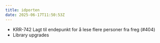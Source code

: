 ```yaml
---
title: idporten
date: 2025-06-17T11:50:53Z
---
```

- KRR-742 Lagt til endepunkt for å lese flere personer fra freg (#404)
- Library upgrades

